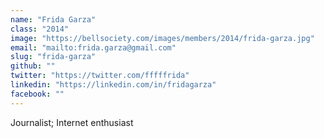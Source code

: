 ```yaml
---
name: "Frida Garza"
class: "2014"
image: "https://bellsociety.com/images/members/2014/frida-garza.jpg"
email: "mailto:frida.garza@gmail.com"
slug: "frida-garza"
github: ""
twitter: "https://twitter.com/fffffrida"
linkedin: "https://linkedin.com/in/fridagarza"
facebook: ""
---
```

Journalist; Internet enthusiast